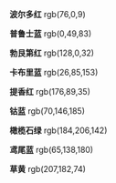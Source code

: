 **波尔多红**    rgb(76,0,9)

**普鲁士蓝**    rgb(0,49,83)

**勃艮第红**    rgb(128,0,32)

**卡布里蓝**    rgb(26,85,153)

**提香红**    rgb(176,89,35)

**钴蓝**    rgb(70,146,185)

**橄榄石绿**   rgb(184,206,142)

**鸢尾蓝**   rgb(65,138,180)

**草黄**  rgb(207,182,74)